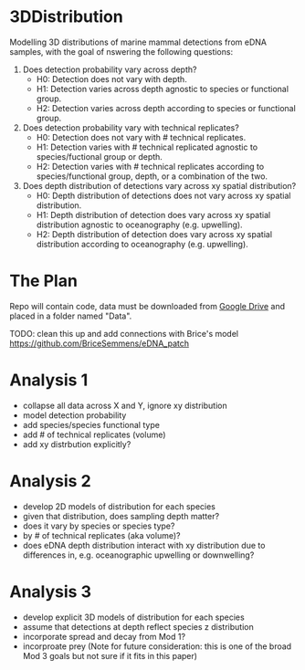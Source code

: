 # 3DDistribution
Modelling 3D distributions of marine mammal detections from eDNA samples, with the goal of nswering the following questions:

1. Does detection probability vary across depth?
   - H0: Detection does not vary with depth.
   - H1: Detection varies across depth agnostic to species or functional group.
   - H2: Detection varies across depth according to species or functional group.
2. Does detection probability vary with technical replicates?
   - H0: Detection does not vary with # technical replicates.
   - H1: Detection varies with # technical replicated agnostic to species/fuctional group or depth.
   - H2: Detection varies with # technical replicates according to species/functional group, depth, or a combination of the two.
3. Does depth distribution of detections vary across xy spatial distribution?
   - H0: Depth distribution of detections does not vary across xy spatial distribution.
   - H1: Depth distribution of detection does vary across xy spatial distribution agnostic to oceanography (e.g. upwelling).
   - H2: Depth distribution of detection does vary across xy spatial distribution according to oceanography (e.g. upwelling).

# The Plan

Repo will contain code, data must be downloaded from [Google Drive](https://drive.google.com/drive/folders/1EZEfbxgRszwmN4RmaoQe7wh6S6zPgm5A?usp=drive_link) and placed in a folder named "Data".

TODO: clean this up and add connections with Brice's model https://github.com/BriceSemmens/eDNA_patch

# Analysis 1

- collapse all data across X and Y, ignore xy distribution
- model detection probability
- add species/species functional type
- add # of technical replicates (volume)
- add xy distrbution explicitly?

# Analysis 2

- develop 2D models of distribution for each species
- given that distribution, does sampling depth matter?
- does it vary by species or species type?
- by # of technical replicates (aka volume)?
- does eDNA depth distribution interact with xy distribution due to differences in, e.g. oceanographic upwelling or downwelling?

# Analysis 3

- develop explicit 3D models of distribution for each species
- assume that detections at depth reflect species z distribution
- incorporate spread and decay from Mod 1?
- incorproate prey (Note for future consideration: this is one of the broad Mod 3 goals but not sure if it fits in this paper)
